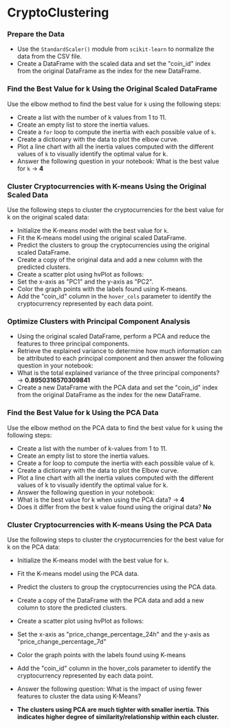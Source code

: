 # CryptoClustering

### Prepare the Data
  - Use the `StandardScaler()` module from `scikit-learn` to normalize the data from the CSV file.
  - Create a DataFrame with the scaled data and set the "coin_id" index from the original DataFrame as the index for the new DataFrame.

### Find the Best Value for k Using the Original Scaled DataFrame
Use the elbow method to find the best value for `k` using the following steps:
  - Create a list with the number of k values from 1 to 11.
  - Create an empty list to store the inertia values.
  - Create a `for` loop to compute the inertia with each possible value of `k`.
  - Create a dictionary with the data to plot the elbow curve.
  - Plot a line chart with all the inertia values computed with the different values of `k` to visually identify the optimal value for k.
  - Answer the following question in your notebook: What is the best value for `k` -> **4**

### Cluster Cryptocurrencies with K-means Using the Original Scaled Data
Use the following steps to cluster the cryptocurrencies for the best value for k on the original scaled data:
  - Initialize the K-means model with the best value for `k`.
  - Fit the K-means model using the original scaled DataFrame.
  - Predict the clusters to group the cryptocurrencies using the original scaled DataFrame.
  - Create a copy of the original data and add a new column with the predicted clusters.
  - Create a scatter plot using hvPlot as follows:
  - Set the x-axis as "PC1" and the y-axis as "PC2".
  - Color the graph points with the labels found using K-means.
  - Add the "coin_id" column in the `hover_cols` parameter to identify the cryptocurrency represented by each data point.

### Optimize Clusters with Principal Component Analysis
  - Using the original scaled DataFrame, perform a PCA and reduce the features to three principal components.
  - Retrieve the explained variance to determine how much information can be attributed to each principal component and then answer the following question in your notebook:
  - What is the total explained variance of the three principal components? -> **0.8950316570309841**
  - Create a new DataFrame with the PCA data and set the "coin_id" index from the original DataFrame as the index for the new DataFrame.

### Find the Best Value for k Using the PCA Data
Use the elbow method on the PCA data to find the best value for k using the following steps:
  - Create a list with the number of k-values from 1 to 11.
  - Create an empty list to store the inertia values.
  - Create a for loop to compute the inertia with each possible value of k.
  - Create a dictionary with the data to plot the Elbow curve.
  - Plot a line chart with all the inertia values computed with the different values of k to visually identify the optimal value for k.
  - Answer the following question in your notebook:
  - What is the best value for k when using the PCA data? -> **4**
  - Does it differ from the best k value found using the original data? **No**

### Cluster Cryptocurrencies with K-means Using the PCA Data
Use the following steps to cluster the cryptocurrencies for the best value for k on the PCA data:
  - Initialize the K-means model with the best value for `k`.
  - Fit the K-means model using the PCA data.
  -  Predict the clusters to group the cryptocurrencies using the PCA data.
  -  Create a copy of the DataFrame with the PCA data and add a new column to store the predicted clusters.
  -   Create a scatter plot using hvPlot as follows:
  -   Set the x-axis as "price_change_percentage_24h" and the y-axis as "price_change_percentage_7d"
  -   Color the graph points with the labels found using K-means
  -   Add the "coin_id" column in the hover_cols parameter to identify the cryptocurrency represented by each data point.

  -   Answer the following question: What is the impact of using fewer features to cluster the data using K-Means?
  -   **The clusters using PCA are much tighter with smaller inertia. This indicates higher degree of similarity/relationship within each cluster.**
